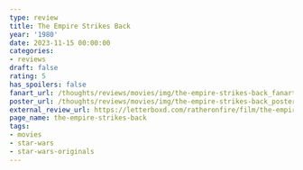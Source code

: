 ```yaml
---
type: review
title: The Empire Strikes Back
year: '1980'
date: 2023-11-15 00:00:00
categories:
- reviews
draft: false
rating: 5
has_spoilers: false
fanart_url: /thoughts/reviews/movies/img/the-empire-strikes-back_fanart.png
poster_url: /thoughts/reviews/movies/img/the-empire-strikes-back_poster.png
external_review_url: https://letterboxd.com/ratheronfire/film/the-empire-strikes-back/
page_name: the-empire-strikes-back
tags:
- movies
- star-wars
- star-wars-originals
---
```


